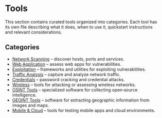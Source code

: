 # Tools

This section contains curated tools organized into categories.  Each tool has its own file describing what it does, when to use it, quickstart instructions and relevant considerations.

## Categories

- [Network Scanning](network_scanning/README.md) – discover hosts, ports and services.  
- [Web Application](web_app/README.md) – assess web apps for vulnerabilities.  
- [Exploitation](exploitation/README.md) – frameworks and utilities for exploiting vulnerabilities.  
- [Traffic Analysis](traffic_analysis/README.md) – capture and analyze network traffic.  
- [Credentials](credentials/README.md) – password cracking and credential attacks.  
- [Wireless](wireless/README.md) – tools for attacking or assessing wireless networks.  
- [OSINT Tools](osint_tools/README.md) – specialized software for collecting open‑source intelligence.  
- [GEOINT Tools](geoint_tools/README.md) – software for extracting geographic information from images and maps.  
- [Mobile & Cloud](mobile_cloud/README.md) – tools for testing mobile apps and cloud environments.
